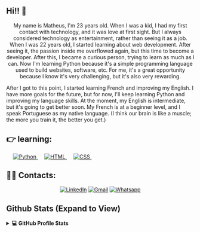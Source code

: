
## Hi!! 👋

<p align="center">
My name is Matheus, I'm 23 years old. When I was a kid, I had my first contact with technology, and it was love at first sight. But I always considered technology as entertainment, rather than seeing it as a job. When I was 22 years old, I started learning about web development. After seeing it, the passion inside me overflowed again, but this time to become a developer. After this, I became a curious person, trying to learn as much as I can. Now I'm learning Python because it's a simple programming language used to build websites, software, etc. For me, it's a great opportunity because I know it's very challenging, but it's also very rewarding. <br>

After I got to this point, I started learning French and improving my English. I have more goals for the future, but for now, I'll keep learning Python and improving my language skills. At the moment, my English is intermediate, but it's going to get better soon. My French is at a beginner level, and I speak Portuguese as my native language. (I think our brain is like a muscle; the more you train it, the better you get.)


## 👉 learning:
  <p align="left">
  &emsp;
   <a href="https://www.python.org" target="_blank">
    <img alt="Python" src="https://img.shields.io/badge/Python%20-%2314354C.svg?logo=python&logoColor=white">
  </a>
    &emsp;
  <a href="https://www.w3.org/html/" target="_blank"> 
   <img alt="HTML" src="https://img.shields.io/badge/HTML5%20-%23E34F26.svg?logo=html5&logoColor=white">
  </a>
    &emsp;
  <a href="https://www.w3schools.com/css/" target="_blank">
    <img alt="CSS" src="https://img.shields.io/badge/CSS%20-%231572B6.svg?logo=css3&logoColor=white">
  </a>
  &emsp;

    
## 🙋‍♀️ Contacts: 
<p align="center">
<a href="https://www.linkedin.com/in/matheus-sousa-8aa9562a0/" target="_blank"><img loading="lazy" src="https://img.icons8.com/?size=50&id=64154&format=png&color=000000" alt="LinkedIn"></a>
<a href="mailto:matheusdev02@gmail.com"><img loading="lazy" src="https://img.icons8.com/?size=50&id=6QtoKjRma1Cq&format=png&color=000000" target="_blank" alt="Gmail"></a>
<a href="https://api.whatsapp.com/send?phone=5515996502993" target="_blank"><img loading="lazy" src="https://img.icons8.com/?size=50&id=108636&format=png&color=000000" alt="Whatsapp"></a>

</p>


## Github Stats (Expand to View)

<details> 
<summary><b> 💻 GitHub Profile Stats</b></summary>
<br/>
<p align="center">
<a href="https://github.com/Linous-prog"><img align='center' <img loading="lazy" height="140em" src="https://github-readme-stats.vercel.app/api/top-langs/?username=Linous-prog&layout=compact&langs_count=7&theme=dracula"/></a>
</p> 
<p align="center">
<img loading="lazy" height="140em" src="https://github-readme-stats.vercel.app/api?username=Linous-prog&show_icons=true&theme=dracula&include_all_commits=true&count_private=true"/>
  </p>








